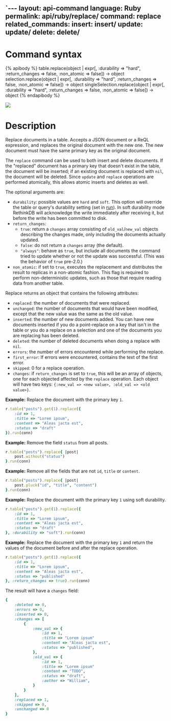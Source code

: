 `---
layout: api-command
language: Ruby
permalink: api/ruby/replace/
command: replace
related_commands:
    insert: insert/
    update: update/
    delete: delete/
---


# Command syntax #

{% apibody %}
table.replace(object | expr[, :durability => "hard", :return_changes => false, :non_atomic => false])
    &rarr; object
selection.replace(object | expr[, :durability => "hard", :return_changes => false, :non_atomic => false])
    &rarr; object
singleSelection.replace(object | expr[, :durability => "hard", :return_changes => false, :non_atomic => false])
    &rarr; object
{% endapibody %}

<img src="/assets/images/docs/api_illustrations/replace.png" class="api_command_illustration" />

# Description #

Replace documents in a table. Accepts a JSON document or a ReQL expression,
and replaces the original document with the new one. The new document must
have the same primary key as the original document.

The `replace` command can be used to both insert and delete documents. If
the "replaced" document has a primary key that doesn't exist in the table,
the document will be inserted; if an existing document is replaced with
`nil`, the document will be deleted. Since `update` and `replace` operations
are performed atomically, this allows atomic inserts and deletes as well.

The optional arguments are:

- `durability`: possible values are `hard` and `soft`. This option will override
  the table or query's durability setting (set in [run](/api/ruby/run/)). In
  soft durability mode RethinkDB will acknowledge the write immediately after
  receiving it, but before the write has been committed to disk.
- `return_changes`:
    - `true`: return a `changes` array consisting of `old_val`/`new_val` objects
      describing the changes made, only including the documents actually
      updated.
    - `false`: do not return a `changes` array (the default).
    - `"always"`: behave as `true`, but include all documents the command tried
      to update whether or not the update was successful. (This was the behavior
      of `true` pre-2.0.)
- `non_atomic`: if set to `true`, executes the replacement and distributes the
  result to replicas in a non-atomic fashion. This flag is required to perform
  non-deterministic updates, such as those that require reading data from
  another table.

Replace returns an object that contains the following attributes:

- `replaced`: the number of documents that were replaced.
- `unchanged`: the number of documents that would have been modified, except
  that the new value was the same as the old value.
- `inserted`: the number of new documents added. You can have new documents
  inserted if you do a point-replace on a key that isn't in the table or
  you do a replace on a selection and one of the documents you are
  replacing has been deleted.
- `deleted`: the number of deleted documents when doing a replace with `nil`.
- `errors`: the number of errors encountered while performing the replace.
- `first_error`: If errors were encountered, contains the text of the first
  error.
- `skipped`: 0 for a replace operation.
- `changes`: if `return_changes` is set to `true`, this will be an array of
  objects, one for each objected affected by the `replace` operation. Each
  object will have two keys: `{:new_val => <new value>, :old_val => <old
  value>}`.

__Example:__ Replace the document with the primary key `1`.

```rb
r.table("posts").get(1).replace({
    :id => 1,
    :title => "Lorem ipsum",
    :content => "Aleas jacta est",
    :status => "draft"
}).run(conn)
```

__Example:__ Remove the field `status` from all posts.

```rb
r.table("posts").replace{ |post|
    post.without("status")
}.run(conn)
```

__Example:__ Remove all the fields that are not `id`, `title` or `content`.

```rb
r.table("posts").replace{ |post|
    post.pluck("id", "title", "content")
}.run(conn)
```

__Example:__ Replace the document with the primary key `1` using soft durability.

```rb
r.table("posts").get(1).replace({
    :id => 1,
    :title => "Lorem ipsum",
    :content => "Aleas jacta est",
    :status => "draft"
}, :durability => "soft").run(conn)
```

__Example:__ Replace the document with the primary key `1` and return the values of the document before
and after the replace operation.

```rb
r.table("posts").get(1).replace({
    :id => 1,
    :title => "Lorem ipsum",
    :content => "Aleas jacta est",
    :status => "published"
}, :return_changes => true).run(conn)
```

The result will have a `changes` field:

```rb
{
    :deleted => 0,
    :errors => 0,
    :inserted => 0,
    :changes => [
        {
            :new_val => {
                :id => 1,
                :title => "Lorem ipsum"
                :content => "Aleas jacta est",
                :status => "published",
            },
            :old_val => {
                :id => 1,
                :title => "Lorem ipsum"
                :content => "TODO",
                :status => "draft",
                :author => "William",
            }
        }
    ],
    :replaced => 1,
    :skipped => 0,
    :unchanged => 0
}
```
